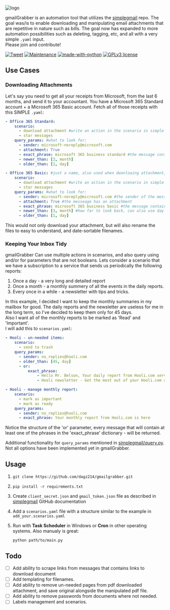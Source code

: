 ![logo](https://imgur.com/mU6EB4D.png)

gmailGrabber is an automation tool that utilizes the [simplegmail](https://github.com/jeremyephron/simplegmail) repo. The goal was/is to enable downloading and manipulating email attachments that are repetitive in nature such as bills. The goal now has expanded to more automation possibilities such as deleting, tagging, etc, and all with a very simple ```.yaml``` input.  
Please join and contribute!

[![Tweet](https://img.shields.io/twitter/url/http/shields.io.svg?style=social)](https://twitter.com/intent/tweet?text=Get%20control%20of%20your%20Gmail%20account%204&url=https://github.com/dagz214/gmailgrabber&hashtags=gmail,python,github,developers) [![Maintenance](https://img.shields.io/badge/Maintained%3F-yes-green.svg)](https://GitHub.com/Naereen/StrapDown.js/graphs/commit-activity) [![made-with-python](https://img.shields.io/badge/Made%20with-Python-1f425f.svg)](https://www.python.org/) [![GPLv3 license](https://img.shields.io/badge/License-GPLv3-blue.svg)](http://perso.crans.org/besson/LICENSE.html)

## Use Cases

### Downloading Attachments

Let's say you need to get all your receipts from Microsoft, from the last 6 months, and send it to your accountant.
You have a Microsoft 365 Standard account + a Microsoft 365 Basic account.
Fetch all of those receipts with this SIMPLE ```.yaml```:

```yaml
- Office 365 Standard:
    scenario:
      - download attachment #write an action in the scenario in simple english
      - star messages
    query_params: #what to look for:
      - sender: microsoft-noreply@microsoft.com
      - attachment: True
      - exact_phrase: microsoft 365 business standard #the message contains this phrase
      - newer_than: [3, month]
      - older_than: [1, day]

- Office 365 Basic: #just a name, also used when dwonloaing attachment, so no illegal characters
    scenario:
      - download attachment #write an action in the scenario in simple english
      - star messages
    query_params: #what to look for:
      - sender: microsoft-noreply@microsoft.com #the sender of the message
      - attachment: True #the messeage has an attachment
      - exact_phrase: microsoft 365 business basic #the message contains this phrase
      - newer_than: [3, month] #how far to look back, can also use day or year and also older_than
      - older_than: [1, day]
```

This would not only download your attachment, but will also rename the files to easy to understand, and date-sortable filenames.

### Keeping Your Inbox Tidy

gmailGrabber Can use multiple actions in scenarios, and also query using and/or for parameters that are not booleans. 
Lets consider a scenario that we have a subscription to a service that sends us periodically the following reports:

1. Once a day - a very long and detailed report
2. Once a month - a monthly summery of all the events in the daily reports.
3. Every once in a while - a newsletter with tips and tricks.

In this example, I decided I want to keep the monthly summaries in my mailbox for good. The daily reports and the newsletter are useless for me in the long term, so I've decided to keep them only for 45 days.  
Also I want all of the monthly reports to be marked as 'Read' and 'Important'.  
I will add this to ```scenarios.yaml```:

```yaml
- Hooli - un-needed items:
    scenario:
      - send to trash
    query_params:
      - sender: no_replies@hooli.com
      - older_than: [45, day]
      - or:
          exact_phrase: 
              - Hello Mr. Belson, Your daily report from Hooli.com services is ready
              - Hooli newsletter - Get the most out of your Hooli.com account

- Hooli - manage monthly report:
    scenario:
      - mark as important
      - mark as ready
    query_params:
      - sender: no_replies@hooli.com
      - exact_phrase: Your monthly report from Hooli.com is here
```

Notice the structure of the 'or' parameter, every message that will contain at least one of the phrases in the 'exact_phrase' dictionary - will be returned.

Additional functionality for ```query_params``` mentioned in [simplegmail/query.py](https://github.com/jeremyephron/simplegmail/blob/master/simplegmail/query.py). Not all options have been implemented yet in gmailGrabber.

## Usage

1. ```git clone https://github.com/dagz214/gmailgrabber.git```

2. ```pip install -r requirements.txt```

3. Create ```client_secret.json``` and ```gmail_token.json``` file as described in [simplegmail](https://github.com/jeremyephron/simplegmail) GitHub documentation

4. Add a ```scenarios.yaml``` file with a structure similar to the example in ```add_your.scenarios.yaml```

5. Run with **Task Scheduler** in Windows or **Cron** in other operating systems.  Also manualy is great:  

    ```python path/to/main.py```

## Todo

- [ ] Add ability to scrape links from messages that contains links to download document
- [ ] Add templating for filenames.
- [ ] Add ability to remove un-needed pages from pdf downloaded attachment, and save original alongside the manipulated pdf file.
- [ ] Add ability to remove passwords from documents where not needed.
- [ ] Labels management and scenarios.
